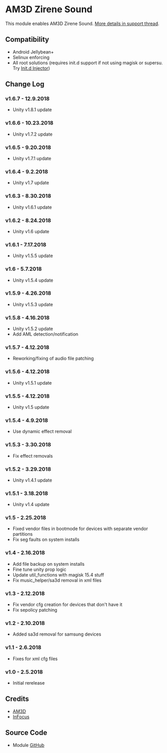 # AM3D Zirene Sound
This module enables AM3D Zirene Sound. [More details in support thread](https://forum.xda-developers.com/android/apps-games/mod-zirene-sound-am3d-t3396698).

## Compatibility
* Android Jellybean+
* Selinux enforcing
* All root solutions (requires init.d support if not using magisk or supersu. Try [Init.d Injector](https://forum.xda-developers.com/android/software-hacking/mod-universal-init-d-injector-wip-t3692105))

## Change Log
### v1.6.7 - 12.9.2018
* Unity v1.8.1 update

### v1.6.6 - 10.23.2018
* Unity v1.7.2 update

### v1.6.5 - 9.20.2018
* Unity v1.7.1 update

### v1.6.4 - 9.2.2018
* Unity v1.7 update

### v1.6.3 - 8.30.2018
* Unity v1.6.1 update

### v1.6.2 - 8.24.2018
* Unity v1.6 update

### v1.6.1 - 7.17.2018
* Unity v1.5.5 update

### v1.6 - 5.7.2018
* Unity v1.5.4 update

### v1.5.9 - 4.26.2018
* Unity v1.5.3 update

### v1.5.8 - 4.16.2018
* Unity v1.5.2 update
* Add AML detection/notification

### v1.5.7 - 4.12.2018
* Reworking/fixing of audio file patching

### v1.5.6 - 4.12.2018
* Unity v1.5.1 update

### v1.5.5 - 4.12.2018
* Unity v1.5 update

### v1.5.4 - 4.9.2018
* Use dynamic effect removal

### v1.5.3 - 3.30.2018
* Fix effect removals

### v1.5.2 - 3.29.2018
* Unity v1.4.1 update

### v1.5.1 - 3.18.2018
* Unity v1.4 update

### v1.5 - 2.25.2018
* Fixed vendor files in bootmode for devices with separate vendor partitions
* Fix seg faults on system installs

### v1.4 - 2.16.2018
* Add file backup on system installs
* Fine tune unity prop logic
* Update util_functions with magisk 15.4 stuff
* Fix music_helper/sa3d removal in xml files

### v1.3 - 2.12.2018
* Fix vendor cfg creation for devices that don't have it
* Fix sepolicy patching

### v1.2 - 2.10.2018
* Added sa3d removal for samsung devices

### v1.1 - 2.6.2018
* Fixes for xml cfg files

### v1.0 - 2.5.2018
* Initial rerelease

## Credits
* [AM3D](http://www.am3d.com/home-english/products/zirene%C2%AE-sound.aspx)
* [InFocus](http://www.infocusindia.co.in/)

## Source Code
* Module [GitHub](https://github.com/therealahrion/AM3D-Zirene-Sound)
